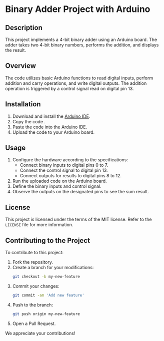 # Binary Adder Project with Arduino

## Description
This project implements a 4-bit binary adder using an Arduino board. The adder takes two 4-bit binary numbers, performs the addition, and displays the result.

## Overview
The code utilizes basic Arduino functions to read digital inputs, perform addition and carry operations, and write digital outputs. The addition operation is triggered by a control signal read on digital pin 13.

## Installation
1. Download and install the [Arduino IDE](https://www.arduino.cc/en/software).
2. Copy the code .
3. Paste the code into the Arduino IDE.
4. Upload the code to your Arduino board.

## Usage
1. Configure the hardware according to the specifications:
   - Connect binary inputs to digital pins 0 to 7.
   - Connect the control signal to digital pin 13.
   - Connect outputs for results to digital pins 8 to 12.
2. Run the uploaded code on the Arduino board.
3. Define the binary inputs and control signal.
4. Observe the outputs on the designated pins to see the sum result.

## License
This project is licensed under the terms of the MIT license. Refer to the `LICENSE` file for more information.

## Contributing to the Project
To contribute to this project:

1. Fork the repository.
2. Create a branch for your modifications:
    ```sh
    git checkout -b my-new-feature
    ```
3. Commit your changes:
    ```sh
    git commit -am 'Add new feature'
    ```
4. Push to the branch:
    ```sh
    git push origin my-new-feature
    ```
5. Open a Pull Request.

We appreciate your contributions!
